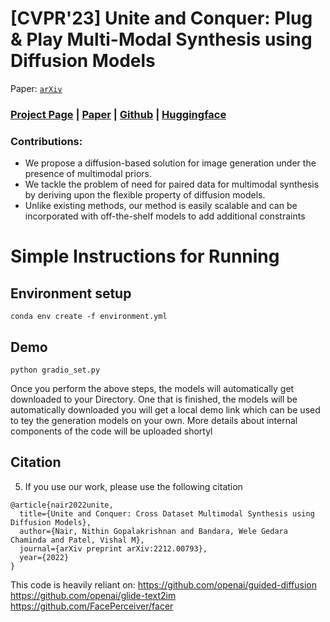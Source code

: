 # [CVPR'23] Unite and Conquer: Plug & Play Multi-Modal Synthesis using Diffusion Models

 Paper: [``arXiv``](https://arxiv.org/abs/2211.09120v1)

### [Project Page](https://nithin-gk.github.io/projectpages/Multidiff/index.html/) | [Paper](https://arxiv.org/abs/2212.00793) | [Github](https://github.com/Nithin-GK/UniteandConquer) | [Huggingface](https://huggingface.co/spaces/gknithin/MultimodalDiffusion)



### Contributions:

- We propose a diffusion-based solution for image generation under the presence of multimodal priors.
- We tackle the problem of need for paired data for multimodal synthesis by deriving upon the flexible property of diffusion models.
- Unlike existing methods, our method is easily scalable and can be incorporated with off-the-shelf models to add additional constraints

# Simple Instructions for Running


## Environment setup 

```
conda env create -f environment.yml
```
##  Demo 


```
python gradio_set.py

```


Once you perform the above  steps, the models will automatically get downloaded to your Directory. One that is finished, the models will be automatically downloaded you will get a local demo link which can be used to tey the generation models on your own. More details about internal components of the code will be uploaded shortyl


## Citation
5. If you use our work, please use the following citation
```
@article{nair2022unite,
  title={Unite and Conquer: Cross Dataset Multimodal Synthesis using Diffusion Models},
  author={Nair, Nithin Gopalakrishnan and Bandara, Wele Gedara Chaminda and Patel, Vishal M},
  journal={arXiv preprint arXiv:2212.00793},
  year={2022}
}
```

 This code is heavily reliant on:
https://github.com/openai/guided-diffusion
https://github.com/openai/glide-text2im
https://github.com/FacePerceiver/facer
